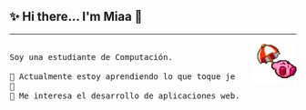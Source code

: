## ✨ Hi there...  I'm Miaa 👋
---
<p>
  <img src="./kirby3.gif" align="right" width="15%"/>
  <samp>
    <br>Soy una estudiante de Computación.
    <br>
    <br>🔹 Actualmente estoy aprendiendo lo que toque je
    <br>🔹 
    <br>🔹 Me interesa el desarrollo de aplicaciones web.
    </samp>
   <br>
  <br>
  <p align="center">
    <br>
  </p>
  
</p>


<!--



